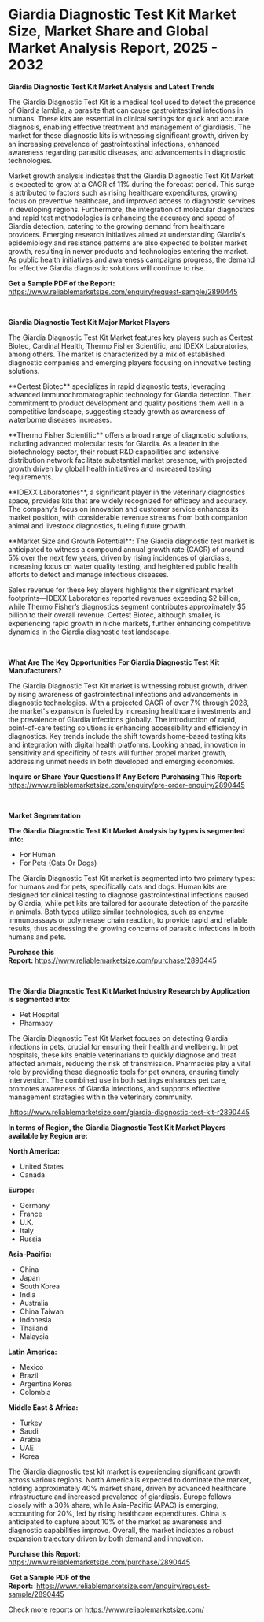 <p><h1>Giardia Diagnostic Test Kit Market Size, Market Share and Global Market Analysis Report, 2025 - 2032</h1></p><p><strong>Giardia Diagnostic Test Kit Market Analysis and Latest Trends</strong></p>
<p><p>The Giardia Diagnostic Test Kit is a medical tool used to detect the presence of Giardia lamblia, a parasite that can cause gastrointestinal infections in humans. These kits are essential in clinical settings for quick and accurate diagnosis, enabling effective treatment and management of giardiasis. The market for these diagnostic kits is witnessing significant growth, driven by an increasing prevalence of gastrointestinal infections, enhanced awareness regarding parasitic diseases, and advancements in diagnostic technologies.</p><p>Market growth analysis indicates that the Giardia Diagnostic Test Kit Market is expected to grow at a CAGR of 11% during the forecast period. This surge is attributed to factors such as rising healthcare expenditures, growing focus on preventive healthcare, and improved access to diagnostic services in developing regions. Furthermore, the integration of molecular diagnostics and rapid test methodologies is enhancing the accuracy and speed of Giardia detection, catering to the growing demand from healthcare providers. Emerging research initiatives aimed at understanding Giardia's epidemiology and resistance patterns are also expected to bolster market growth, resulting in newer products and technologies entering the market. As public health initiatives and awareness campaigns progress, the demand for effective Giardia diagnostic solutions will continue to rise.</p></p>
<p><strong>Get a Sample PDF of the Report:&nbsp;</strong> <a href="https://www.reliablemarketsize.com/enquiry/request-sample/2890445?utm_campaign=3123&utm_medium=2&utm_source=Github&utm_content=ia&utm_term=14032025&utm_id=giardia-diagnostic-test-kit">https://www.reliablemarketsize.com/enquiry/request-sample/2890445</a></p>
<p>&nbsp;</p>
<p><strong>Giardia Diagnostic Test Kit Major Market Players</strong></p>
<p><p>The Giardia Diagnostic Test Kit Market features key players such as Certest Biotec, Cardinal Health, Thermo Fisher Scientific, and IDEXX Laboratories, among others. The market is characterized by a mix of established diagnostic companies and emerging players focusing on innovative testing solutions.</p><p>**Certest Biotec** specializes in rapid diagnostic tests, leveraging advanced immunochromatographic technology for Giardia detection. Their commitment to product development and quality positions them well in a competitive landscape, suggesting steady growth as awareness of waterborne diseases increases.</p><p>**Thermo Fisher Scientific** offers a broad range of diagnostic solutions, including advanced molecular tests for Giardia. As a leader in the biotechnology sector, their robust R&D capabilities and extensive distribution network facilitate substantial market presence, with projected growth driven by global health initiatives and increased testing requirements.</p><p>**IDEXX Laboratories**, a significant player in the veterinary diagnostics space, provides kits that are widely recognized for efficacy and accuracy. The company’s focus on innovation and customer service enhances its market position, with considerable revenue streams from both companion animal and livestock diagnostics, fueling future growth.</p><p>**Market Size and Growth Potential**: The Giardia diagnostic test market is anticipated to witness a compound annual growth rate (CAGR) of around 5% over the next few years, driven by rising incidences of giardiasis, increasing focus on water quality testing, and heightened public health efforts to detect and manage infectious diseases.</p><p>Sales revenue for these key players highlights their significant market footprints—IDEXX Laboratories reported revenues exceeding $2 billion, while Thermo Fisher’s diagnostics segment contributes approximately $5 billion to their overall revenue. Certest Biotec, although smaller, is experiencing rapid growth in niche markets, further enhancing competitive dynamics in the Giardia diagnostic test landscape.</p></p>
<p>&nbsp;</p>
<p><strong>What Are The Key Opportunities For Giardia Diagnostic Test Kit Manufacturers?</strong></p>
<p><p>The Giardia Diagnostic Test Kit market is witnessing robust growth, driven by rising awareness of gastrointestinal infections and advancements in diagnostic technologies. With a projected CAGR of over 7% through 2028, the market's expansion is fueled by increasing healthcare investments and the prevalence of Giardia infections globally. The introduction of rapid, point-of-care testing solutions is enhancing accessibility and efficiency in diagnostics. Key trends include the shift towards home-based testing kits and integration with digital health platforms. Looking ahead, innovation in sensitivity and specificity of tests will further propel market growth, addressing unmet needs in both developed and emerging economies.</p></p>
<p><strong>Inquire or Share Your Questions If Any Before Purchasing This Report:</strong> <a href="https://www.reliablemarketsize.com/enquiry/pre-order-enquiry/2890445?utm_campaign=3123&utm_medium=2&utm_source=Github&utm_content=ia&utm_term=14032025&utm_id=giardia-diagnostic-test-kit">https://www.reliablemarketsize.com/enquiry/pre-order-enquiry/2890445</a></p>
<p>&nbsp;</p>
<p><strong>Market Segmentation</strong></p>
<p><strong>The Giardia Diagnostic Test Kit Market Analysis by types is segmented into:</strong></p>
<p><ul><li>For Human</li><li>For Pets (Cats Or Dogs)</li></ul></p>
<p><p>The Giardia Diagnostic Test Kit market is segmented into two primary types: for humans and for pets, specifically cats and dogs. Human kits are designed for clinical testing to diagnose gastrointestinal infections caused by Giardia, while pet kits are tailored for accurate detection of the parasite in animals. Both types utilize similar technologies, such as enzyme immunoassays or polymerase chain reaction, to provide rapid and reliable results, thus addressing the growing concerns of parasitic infections in both humans and pets.</p></p>
<p><strong>Purchase this Report:&nbsp;</strong><a href="https://www.reliablemarketsize.com/purchase/2890445?utm_campaign=3123&utm_medium=2&utm_source=Github&utm_content=ia&utm_term=14032025&utm_id=giardia-diagnostic-test-kit">https://www.reliablemarketsize.com/purchase/2890445</a></p>
<p>&nbsp;</p>
<p><strong>The Giardia Diagnostic Test Kit Market Industry Research by Application is segmented into:</strong></p>
<p><ul><li>Pet Hospital</li><li>Pharmacy</li></ul></p>
<p><p>The Giardia Diagnostic Test Kit Market focuses on detecting Giardia infections in pets, crucial for ensuring their health and wellbeing. In pet hospitals, these kits enable veterinarians to quickly diagnose and treat affected animals, reducing the risk of transmission. Pharmacies play a vital role by providing these diagnostic tools for pet owners, ensuring timely intervention. The combined use in both settings enhances pet care, promotes awareness of Giardia infections, and supports effective management strategies within the veterinary community.</p></p>
<p><a href="https://www.reliablemarketsize.com/giardia-diagnostic-test-kit-r2890445?utm_campaign=3123&utm_medium=2&utm_source=Github&utm_content=ia&utm_term=14032025&utm_id=giardia-diagnostic-test-kit">&nbsp;https://www.reliablemarketsize.com/giardia-diagnostic-test-kit-r2890445</a></p>
<p><strong>In terms of Region, the Giardia Diagnostic Test Kit Market Players available by Region are:</strong></p>
<p>
    <p> <strong> North America: </strong>
        <ul>
            <li>United States</li>
            <li>Canada</li>
        </ul>
        </p> 
    <p> <strong> Europe: </strong>
        <ul>
            <li>Germany</li>
            <li>France</li>
            <li>U.K.</li>
            <li>Italy</li>
            <li>Russia</li>
        </ul>
        </p> 
    <p> <strong> Asia-Pacific: </strong>
        <ul>
            <li>China</li>
            <li>Japan</li>
            <li>South Korea</li>
            <li>India</li>
            <li>Australia</li>
            <li>China Taiwan</li>
            <li>Indonesia</li>
            <li>Thailand</li>
            <li>Malaysia</li>
        </ul>
        </p> 
    <p> <strong> Latin America: </strong>
        <ul>
            <li>Mexico</li>
            <li>Brazil</li>
            <li>Argentina Korea</li>
            <li>Colombia</li>
        </ul>
        </p> 
    <p> <strong> Middle East & Africa: </strong>
        <ul>
            <li>Turkey</li>
            <li>Saudi</li>
            <li>Arabia</li>
            <li>UAE</li>
            <li>Korea</li>
        </ul>
    </p>
    </p>
<p><p>The Giardia diagnostic test kit market is experiencing significant growth across various regions. North America is expected to dominate the market, holding approximately 40% market share, driven by advanced healthcare infrastructure and increased prevalence of giardiasis. Europe follows closely with a 30% share, while Asia-Pacific (APAC) is emerging, accounting for 20%, led by rising healthcare expenditures. China is anticipated to capture about 10% of the market as awareness and diagnostic capabilities improve. Overall, the market indicates a robust expansion trajectory driven by both demand and innovation.</p></p>
<p><strong>Purchase this Report: </strong><a href="https://www.reliablemarketsize.com/purchase/2890445?utm_campaign=3123&utm_medium=2&utm_source=Github&utm_content=ia&utm_term=14032025&utm_id=giardia-diagnostic-test-kit">https://www.reliablemarketsize.com/purchase/2890445</a></p>
<p>&nbsp;<strong>Get a Sample PDF of the Report:&nbsp;&nbsp;</strong><a href="https://www.reliablemarketsize.com/enquiry/request-sample/2890445?utm_campaign=3123&utm_medium=2&utm_source=Github&utm_content=ia&utm_term=14032025&utm_id=giardia-diagnostic-test-kit">https://www.reliablemarketsize.com/enquiry/request-sample/2890445</a></p>
<p><strong></strong></p>
<p>Check more reports on <a href="https://www.reliablemarketsize.com/?utm_campaign=3123&utm_medium=2&utm_source=Github&utm_content=ia&utm_term=14032025&utm_id=giardia-diagnostic-test-kit">https://www.reliablemarketsize.com/</a></p>